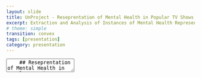 ```yaml
---
layout: slide
title: UnProject - Reseprentation of Mental Health in Popular TV Shows
excerpt: Extraction and Analysis of Instances of Mental Health Representation in TV Shows
# theme: simple
transition: convex
tags: [presentation]
category: presentation
---
```

<section data-markdown data-separator-vertical="^\n\n" data-background-color="rgb(70, 70, 255)">
  <textarea data-template>
    ## Reseprentation of Mental Health in Popular TV Shows
    Faizan Raza and Lemisa Selimi
    ---
    ## Literature Review
    - Mental health disorders can be represented with more accuracy digitally without making movies any less interesting. A movie can have both “accurate portrayal of a mental disorder AND a visually exciting and compelling narrative”. (Lopera-Mármol)
    - Despite their efforts, the media can improve a lot on representation of mental health disorders such as decreasing stigma, etc. (McMahon-Coleman)


    - Art works have contributed in expressing stereotypes about mental health, although there have been some artists who tried to humanize too
    - Bonus: Furthermore, the mind dysfunction of rejecting the present moment and creating resistance is studied since it is represented a lot in movies and seen as “normal”...
    
    ---
    ## Scope
    The project hopes to raise awareness about mental health and the impact of media on the perception of mental health issues. Through this project, we will analyze and evaluate the accuracy of the representation of mental health topics in TV shows.
    - Over a period of time
    - Movies vs Research
    - Different Genres

    ## Data and Techniques
    - Data will be sourced from popular TV shows aired in the last decade, collected from streaming platforms with ethical considerations in mind.
    - TV shows will be selected based on popularity and critical acclaim.
    - Text analysis and natural language processing techniques will be used to analyze dialogue and scripts, while computer vision techniques will assess facial expressions and body language for accurate portrayal evaluation.


    ---
    ## More Information
    Jekyll Academic includes everything that you need in order to make Reveal.js work. Copy this file and edit it to begin making your own slide deck.  
    For more information about all of the options available in Reveal.js please the [Reveal.js Demo Website](https://lab.hakim.se/reveal-js/#/)
  </textarea>
</section>
